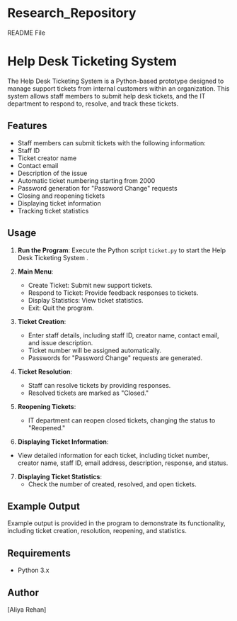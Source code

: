 # Research_Repository

README File
# Help Desk Ticketing System
The Help Desk Ticketing System is a Python-based prototype designed to manage support tickets from internal customers within an organization. This system allows staff members to submit help desk tickets, and the IT department to respond to, resolve, and track these tickets.
## Features
  - Staff members can submit tickets with the following information:
  - Staff ID
  - Ticket creator name
  - Contact email
  - Description of the issue
  - Automatic ticket numbering starting from 2000
  - Password generation for "Password Change" requests
  - Closing and reopening tickets
  - Displaying ticket information
  - Tracking ticket statistics
## Usage
1. **Run the Program**: Execute the Python script `ticket.py` to start the Help Desk Ticketing System .

2. **Main Menu**:
   - Create Ticket: Submit new support tickets.
   - Respond to Ticket: Provide feedback responses to tickets.
   - Display Statistics: View ticket statistics.
   - Exit: Quit the program.

3. **Ticket Creation**:
   - Enter staff details, including staff ID, creator name, contact email, and issue description.
   - Ticket number will be assigned automatically.
   - Passwords for "Password Change" requests are generated.

4. **Ticket Resolution**:
   - Staff can resolve tickets by providing responses.
   - Resolved tickets are marked as "Closed."

5. **Reopening Tickets**:
   - IT department can reopen closed tickets, changing the status to "Reopened."

6. **Displaying Ticket Information**:
- View detailed information for each ticket, including ticket number, creator name, staff ID, email   address, description, response, and status.

7. **Displaying Ticket Statistics**:
   - Check the number of created, resolved, and open tickets.

## Example Output

Example output is provided in the program to demonstrate its functionality, including ticket creation, resolution, reopening, and statistics.
## Requirements

- Python 3.x

## Author
[Aliya Rehan]
